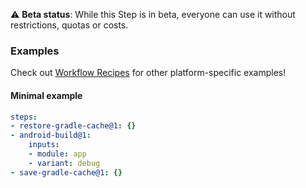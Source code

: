 ⚠️ **Beta status**: While this Step is in beta, everyone can use it without restrictions, quotas or costs.

### Examples

Check out [Workflow Recipes](https://github.com/bitrise-io/workflow-recipes#-key-based-caching-beta) for other platform-specific examples!

#### Minimal example
```yaml
steps:
- restore-gradle-cache@1: {}
- android-build@1:
    inputs:
    - module: app
    - variant: debug
- save-gradle-cache@1: {}
```
